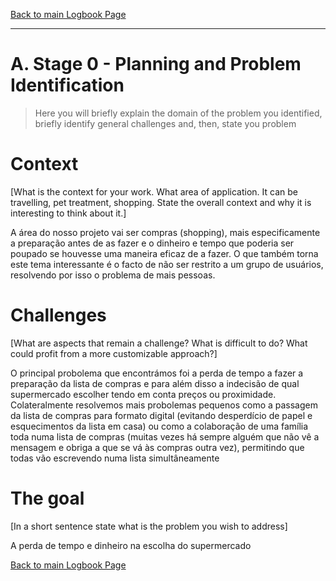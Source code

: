 [Back to main Logbook Page](../hci_logbook.md)

---


# A. Stage 0 - Planning and Problem Identification
>	Here you will briefly explain the domain of the problem you identified, briefly identify general challenges and, then, state you problem

# Context
[What is the context for your work. What area of application. It can be travelling, pet treatment, shopping. State the overall context and why it is interesting to think about it.]

<!-- melhorar isto -->
A área do nosso projeto vai ser compras (shopping), mais especificamente a preparação antes de as fazer e o dinheiro 
e tempo que poderia ser poupado se houvesse uma maneira eficaz de a fazer. 
O que também torna este tema interessante é o facto de não ser restrito a um grupo de usuários, resolvendo por isso
o problema de mais pessoas.

# Challenges
[What are aspects that remain a challenge? What is difficult to do? What could profit from a more customizable approach?]

O principal probolema que encontrámos foi a perda de tempo a fazer a preparação da lista de compras e para além disso a indecisão de 
qual supermercado escolher tendo em conta preços ou proximidade. Colateralmente resolvemos mais probolemas pequenos como a passagem 
da lista de compras para formato digital (evitando desperdício de papel e esquecimentos da lista em casa) ou como a colaboração de uma família 
toda numa lista de compras (muitas vezes há sempre alguém que não vê a mensagem e obriga a que se vá às compras outra vez), permitindo que todas vão escrevendo 
numa lista simultâneamente

# The goal
[In a short sentence state what is the problem you wish to address]

<!-- nao esta a repetir? -->
A perda de tempo e dinheiro na escolha do supermercado


[Back to main Logbook Page](hci_logbook.md)